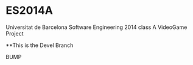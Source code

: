 ES2014A
=======

Universitat de Barcelona Software Engineering 2014 class A VideoGame Project 

**This is the Devel Branch

BUMP

